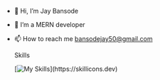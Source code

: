 - 👋 Hi, I’m Jay Bansode
- 🌱 I’m a MERN developer
- 📫 How to reach me bansodejay50@gmail.com
  
  Skills
  
  [![My Skills](https://skillicons.dev/icons?i=html,css,js,react,redux,nodejs,express,mongodb,)](https://skillicons.dev)

<!---
Jay-Bansode/Jay-Bansode is a ✨ special ✨ repository because its `README.md` (this file) appears on your GitHub profile.
You can click the Preview link to take a look at your changes.
--->
